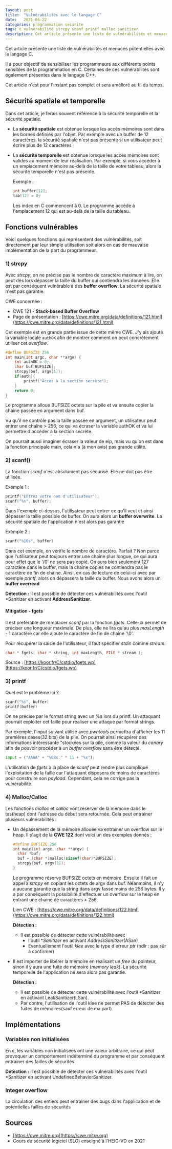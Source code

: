 ```yaml
---
layout: post
title:  "Vulnérabilités avec le langage C"
date:   2021-06-22
categories: programmation securite
tags: c vulnérabilité strcpy scanf printf malloc sanitizer
description: Cet article présente une liste de vulnérabilités et menaces potentielles avec le langage C afin de sensibiliser les programmeurs.
---
```




Cet article présente une liste de vulnérabilités et menaces potentielles avec le langage C.

Il a pour objectif de sensibiliser les programmeurs aux différents points sensibles de la programmation en C. Certaines de ces vulnérabilités sont également présentes dans le langage C++.

Cet article n'est pour l'instant pas complet et sera amélioré au fil du temps.



## Sécurité spatiale et temporelle

Dans cet article, je ferais souvent référence à la sécurité temporelle et la sécurité spatiale.

- La **sécurité spatiale** est obtenue lorsque les accès mémoires sont dans les bornes définies par l'objet. Par exemple avec un buffer de 12 caractères, la sécurité spatiale n'est pas présente si un utilisateur peut écrire plus de 12 caractères

- La **sécurité temporelle** est obtenue lorsque les accès mémoires sont valides au moment de leur réalisation. Par exemple, si vous accéder à un emplacement mémoire au-delà de la taille de votre tableau, alors la sécurité temporelle n'est pas présente.

  Exemple :

  ```c
  int buffer[12];
  tab[12] = 0; 
  ```

  Les index en C commencent à 0. Le programme accède à l'emplacement 12 qui est au-delà de la taille du tableau.

## Fonctions vulnérables

Voici quelques fonctions qui  représentent des vulnérabilités, soit directement par leur simple utilisation soit alors en cas de mauvaise implémentation de la part du programmeur.

### **1) strcpy**

Avec *strcpy*, on ne précise pas le nombre de caractère maximum à lire, on peut dès lors dépasser la taille du buffer qui contiendra les données. Elle est par conséquent vulnérable à des **buffer overflow**. La sécurité spatiale n'est pas garantie. 

CWE concernée : 

- CWE 121 - **Stack-based Buffer Overflow**
- Page de présentation  : [https://cwe.mitre.org/data/definitions/121.html](https://cwe.mitre.org/data/definitions/121.html)

Cet exemple est en grande partie issue de cette même CWE. J'y ais ajouté la variable locale `authOK`  afin de montrer comment on peut concrètement utiliser cet *overflow*.

```c
#define BUFSIZE 256
int main(int argc, char **argv) {
    int authOK = 0;
    char buf[BUFSIZE];
    strcpy(buf, argv[1]);
    if(auth){
        printf("Accès à la section secrète");
    }
    return 0;
}
```

Le programme alloue BUFSIZE  octets sur la pile et va ensuite copier la chaine passée en argument dans buf.

Vu qu'il ne contrôle pas la taille passée en argument, un utilisateur peut entrer une chaîne > 256, ce qui va écraser la variable authOK et va lui permettre d'accéder à la section secrète.

On pourrait aussi imaginer écraser la valeur de eip, mais vu qu'on est dans la fonction principale main, cela n'a (à mon avis) pas grande utilité.

### **2) scanf()** 

La fonction *scanf* n'est absolument pas sécurisé. Elle ne doit pas être utilisée.

Exemple 1 : 

```c
printf("Entrez votre nom d'utilisateur");
scanf("%s", buffer);
```



Dans l'exemple ci-dessus, l'utilisateur peut entrer ce qu'il veut et ainsi dépasser la taille possible de buffer. On aura alors un **buffer overwrite**. La sécurité spatiale de l'application n'est alors pas garantie

Exemple 2 :

```c
scanf("%10s", buffer)
```

Dans cet exemple, on vérifie le nombre de caractère. Parfait ? Non parce que l'utilisateur peut toujours entrer une chaine plus longue, ce qui aura pour effet que le '/0' ne sera pas copié. On aura bien seulement 127 caractère dans le buffer, mais  la chaine copiés ne contiendra pas le caractère de fin de chaine. Ainsi, en cas de lecture de celui-ci avec par exemple *printf*, alors on dépassera la taille du buffer. Nous avons alors un **buffer overread**

**Détection :** Il est possible de détecter ces vulnérabilités avec l'outil *Sanitizer en activant **AddressSanitizer**.

#### Mitigation - fgets

Il est préférable de remplacer *scanf* par la fonction *fgets*. Celle-ci permet de préciser une longueur maximale. De plus, elle ne lira qu'au plus *maxLength* - 1 caractère car elle ajoute le caractère de fin de chaîne '\0'. 

Pour récupérer la saisie de l'utilisateur, il faut spécifier *stdin* comme *stream*.

```c
char * fgets( char * string, int maxLength, FILE * stream );
```

Source : [https://koor.fr/C/cstdio/fgets.wp](https://koor.fr/C/cstdio/fgets.wp)

### **3) printf**

Quel est le problème ici ?

```c
scanf("%s", buffer)
printf(buffer)
```

On ne précise par le format string avec un %s lors du printf. Un attaquant pourrait exploiter cet faille pour réaliser une attaque par format strings.

Par exemple, l'input suivant utilisé avec *pwntools* permettra d'afficher les 11 premières cases(32 bits) de la pile. On pourrait ainsi  récupérer des informations intéressante "stockées sur la pile, comme la valeur du *canary* afin de pouvoir procéder à un *buffer overflow* sans être détecté.

```python
input = ("AAAA" + "%08x." * 11 + "%x");
```

L'utilisation de *fgets* à la place de *scanf* peut rendre plus compliqué l'exploitation de la faille car l'attaquant disposera de moins de caractères pour construire son *payload*. Cependant, cela ne corrige pas la vulnérabilité.

### 4) Malloc/Calloc

Les fonctions *malloc* et *calloc* vont réserver de la mémoire dans le tas(heap) dont l'adresse du début sera retournée. Cela peut entrainer plusieurs vulnérabilités :

- Un dépassement de la mémoire allouée va entrainer un overflow sur le heap. Il s'agit de la **CWE 122** dont voici un des exemples donnés :

  ```c
  #define BUFSIZE 256
  int main(int argc, char **argv) {
  	char *buf;
  	buf = (char *)malloc(sizeof(char)*BUFSIZE);
  	strcpy(buf, argv[1]);
  }
  ```

  Le programme réserve BUFSIZE octets en mémoire. Ensuite il fait un appel à *strcpy* en copiant les octets de argv dans buf. Néanmoins, il n'y a aucune garantie que la string dans argv fasse moins de 256 bytes. Il y a par conséquent la possibilité d'effectuer un overflow sur le heap en entrant une chaine de caractères > 256.

  Lien CWE : [https://cwe.mitre.org/data/definitions/122.html](https://cwe.mitre.org/data/definitions/122.html)

  **Détection :** 

  - Il est possible de détecter cette vulnérabilité avec
    -  l'outil **Sanitizer* en activant *AddressSanitizer*(ASan)
    - Eventuellement l'outil *klee* avec le type d'erreur *ptr* (ndlr : pas sûr à confirmer)

- Il est importer de libérer la mémoire en réalisant un *free* du pointeur, sinon il y aura une fuite de mémoire (*memory leak*). La sécurité temporelle de l'application ne sera alors pas garantie.

  **Détection :** 

  - Il est possible de détecter cette vulnérabilité avec l'outil *Sanitizer en activant LeakSanitizer(LSan).
  -  Par contre, l'utilisation de l'outil klee ne permet PAS de détecter des fuites de mémoires(sauf erreur de ma part)

## Implémentations

### Variables non initialisées

En c, les variables non initialisées ont une valeur arbitraire, ce qui peut provoquer un comportement indéterminé du programme et par conséquent entrainer des failles de sécurités

**Détection :** Il est possible de détecter ces vulnérabilités avec l'outil *Sanitizer en activant UndefinedBehaviorSanitizer.



### Integer overflow

La circulation des entiers peut entrainer des bugs dans l'application et de potentielles failles de sécurités



## Sources

- [https://cwe.mitre.org](https://cwe.mitre.org)
- Cours de sécurité logiciel (SLO) enseigné à l'HEIG-VD en 2021